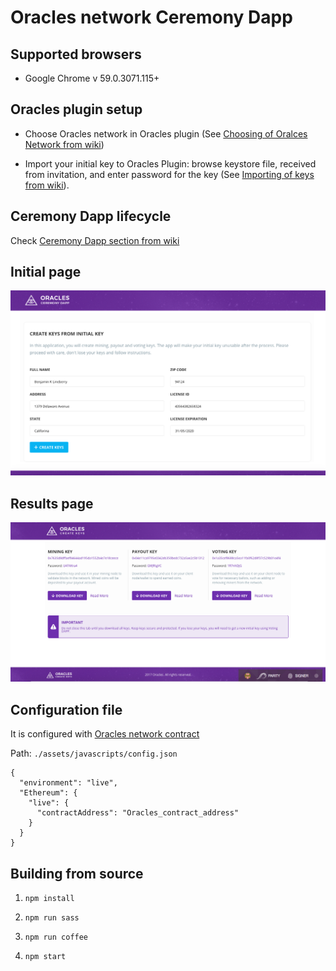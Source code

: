 # Oracles network Ceremony Dapp

## Supported browsers

* Google Chrome v 59.0.3071.115+

## Oracles plugin setup

* Choose Oracles network in Oracles plugin (See [Choosing of Oralces Network from wiki](https://github.com/oraclesorg/oracles-wiki#choosing-of-oralces-network))

* Import your initial key to Oracles Plugin: browse keystore file, received from invitation, and enter password for the key (See [Importing of keys from wiki](https://github.com/oraclesorg/oracles-wiki#importing-of-keys)).

## Ceremony Dapp lifecycle

Check [Ceremony Dapp section from wiki](https://github.com/oraclesorg/oracles-wiki#ceremony)

## Initial page
![](./docs/index.png)

## Results page
![](./docs/results.png)

## Configuration file
It is configured with [Oracles network contract](https://github.com/oraclesorg/oracles-contract)

Path: `./assets/javascripts/config.json`

```
{
  "environment": "live",
  "Ethereum": {
    "live": {
      "contractAddress": "Oracles_contract_address"
    }
  }
}
```

## Building from source

1) `npm install`

2) `npm run sass`

3) `npm run coffee`

4) `npm start`
